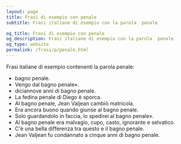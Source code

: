```yaml
---
layout: page
title: Frasi di esempio con penale 
subtitle: Frasi italiane di esempio con la parola  penale

og_title: Frasi di esempio con penale 
og_description: Frasi italiane di esempio con la parola  penale
og_type: website
permalink: /frasi/p/penale.html
---
```


Frasi italiane di esempio contenenti la parola penale:


- bagno penale.
- Vengo dal bagno penale».
- diciannove anni di bagno penale.
- La fedina penale di Diego è sporca.
- Al bagno penale, Jean Valjean cambiò matricola.
- Era ancora buono quando giunse al bagno penale.
- Solo guardandolo in faccia, lo spedirei al bagno penale».
- Al bagno penale era malvagio, cupo, casto, ignorante e selvatico.
- C'è una bella differenza tra questo e il bagno penale.
- Jean Valjean fu condannato a cinque anni di bagno penale.
